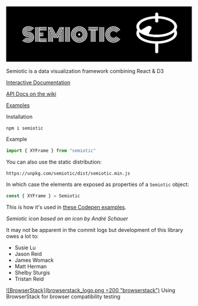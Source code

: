 [![Semiotic](semiotic_logo_horizontal.png "semiotic")](https://github.com/emeeks/semiotic/wiki/)

Semiotic is a data visualization framework combining React &amp; D3

[Interactive Documentation](https://emeeks.github.io/semiotic/)

[API Docs on the wiki](https://github.com/emeeks/semiotic/wiki)

[Examples](https://github.com/emeeks/semiotic-examples)

Installation

```
npm i semiotic
```

Example

```js
import { XYFrame } from "semiotic"
```

You can also use the static distribution:

```
https://unpkg.com/semiotic/dist/semiotic.min.js
```

In which case the elements are exposed as properties of a `Semiotic` object:

```js
const { XYFrame } = Semiotic
```

This is how it's used in [these Codepen examples](https://codepen.io/emeeks/).

_Semiotic icon based on an icon by André Schauer_

It may not be apparent in the commit logs but development of this library owes a lot to:

* Susie Lu
* Jason Reid
* James Womack
* Matt Herman
* Shelby Sturgis
* Tristan Reid

[![BrowserStack](browserstack_logo.png =200 "browserstack")](http://browserstack.com/) Using BrowserStack for browser compatibility testing